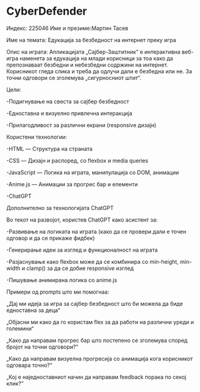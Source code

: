 # CyberDefender
 
Индекс: 225046
Име и презиме:Мартин Тасев

Име на темата: 
Едукација за безбедност на интернет преку игра


Опис на играта:
Апликацијата „Сајбер-Заштитник“ е интерактивна веб-игра наменета за едукација на млади корисници за тоа како да препознаваат безбедни и небезбедни содржини на интернет. Корисникот гледа слика и треба да одлучи дали е безбедна или не. За точни одговори се зголемува „сигурносниот штит“.


Цели:

-Подигнување на свеста за сајбер безбедност

-Едноставна и визуелно привлечна интеракција

-Прилагодливост за различни екрани (responsive дизајн)


Користени технологии:

-HTML — Структура на страната

-CSS — Дизајн и распоред, со flexbox и media queries

-JavaScript — Логика на играта, манипулација со DOM, анимации

-Anime.js — Анимации за прогрес бар и елементи

-ChatGPT


Дополнително за технологијата ChatGPT

Во текот на развојот, користев ChatGPT како асистент за:

-Развивање на логиката на играта (како да се провери дали е точен одговор и да се прикаже фидбек)

-Генерирање идеи за изглед и функционалност на играта

-Разјаснување како flexbox може да се комбинира со min-height, min-width и clamp() за да се добие responsive изглед

-Пишување анимирана логика со anime.js


Примери од prompts што ми помогнаа:

„Дај ми идеја за игра за сајбер безбедност што би можела да биде едноставна за деца“

„Објасни ми како да го користам flex за да работи на различни уреди и големини“

„Како да направам прогрес бар што постепено се зголемува според бројот на точни одговори?“

„Како да направам визуелна прогресија со анимација кога корисникот одговара точно?“

„Кој е наједноставниот начин да направам feedback порака по секој клик?“
